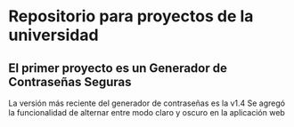 # Repositorio para proyectos de la universidad 
## El primer proyecto es un Generador de Contraseñas Seguras
La versión más reciente del generador de contraseñas es la v1.4
Se agregó la funcionalidad de alternar entre modo claro y oscuro en la aplicación web
